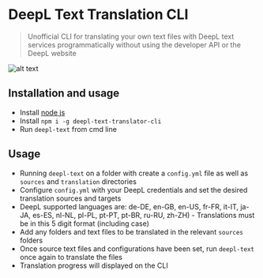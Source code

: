 # DeepL Text Translation CLI
> Unofficial CLI for translating your own text files with DeepL text services programmatically without using the developer API or the DeepL website

![alt text](https://i.ibb.co/FgFH7yY/Screenshot-2021-01-14-at-16-24-51.png "Engine parts")

## Installation and usage
- Install [node js](https://nodejs.org/en/download/)
- Install `npm i -g deepl-text-translator-cli`
- Run `deepl-text` from cmd line

## Usage
- Running `deepl-text` on a folder with create a `config.yml` file as well as `sources` and `translation` directories
- Configure `config.yml` with your DeepL credentials and set the desired translation sources and targets
- DeepL supported languages are: de-DE, en-GB, en-US, fr-FR, it-IT, ja-JA, es-ES, nl-NL, pl-PL, pt-PT, pt-BR, ru-RU, zh-ZH) - Translations must be in this 5 digit format (including case)
- Add any folders and text files to be translated in the relevant `sources` folders
- Once source text files and configurations have been set, run `deepl-text` once again to translate the files
- Translation progress will displayed on the CLI